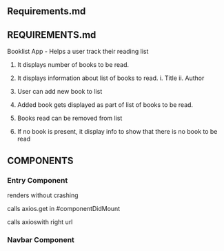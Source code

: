 ## Requirements.md

## REQUIREMENTS.md

Booklist App - Helps a user track their reading list

1. It displays number of books to be read.

2. It displays information about list of books to read.
   i. Title
   ii. Author

3. User can add new book to list

4. Added book gets displayed as part of list of books to be read.
5. Books read can be removed from list

6. If no book is present, it display info to show that there is no book to be read

## COMPONENTS

### Entry Component

renders without crashing

calls axios.get in #componentDidMount

calls axioswith right url

### Navbar Component
